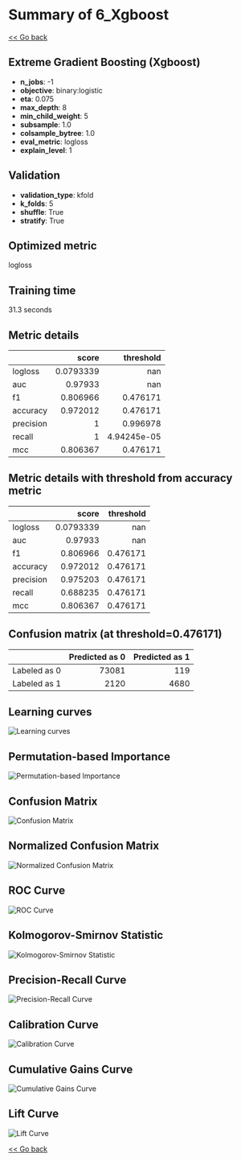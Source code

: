 # Summary of 6_Xgboost

[<< Go back](../README.md)


## Extreme Gradient Boosting (Xgboost)
- **n_jobs**: -1
- **objective**: binary:logistic
- **eta**: 0.075
- **max_depth**: 8
- **min_child_weight**: 5
- **subsample**: 1.0
- **colsample_bytree**: 1.0
- **eval_metric**: logloss
- **explain_level**: 1

## Validation
 - **validation_type**: kfold
 - **k_folds**: 5
 - **shuffle**: True
 - **stratify**: True

## Optimized metric
logloss

## Training time

31.3 seconds

## Metric details
|           |     score |     threshold |
|:----------|----------:|--------------:|
| logloss   | 0.0793339 | nan           |
| auc       | 0.97933   | nan           |
| f1        | 0.806966  |   0.476171    |
| accuracy  | 0.972012  |   0.476171    |
| precision | 1         |   0.996978    |
| recall    | 1         |   4.94245e-05 |
| mcc       | 0.806367  |   0.476171    |


## Metric details with threshold from accuracy metric
|           |     score |   threshold |
|:----------|----------:|------------:|
| logloss   | 0.0793339 |  nan        |
| auc       | 0.97933   |  nan        |
| f1        | 0.806966  |    0.476171 |
| accuracy  | 0.972012  |    0.476171 |
| precision | 0.975203  |    0.476171 |
| recall    | 0.688235  |    0.476171 |
| mcc       | 0.806367  |    0.476171 |


## Confusion matrix (at threshold=0.476171)
|              |   Predicted as 0 |   Predicted as 1 |
|:-------------|-----------------:|-----------------:|
| Labeled as 0 |            73081 |              119 |
| Labeled as 1 |             2120 |             4680 |

## Learning curves
![Learning curves](learning_curves.png)

## Permutation-based Importance
![Permutation-based Importance](permutation_importance.png)
## Confusion Matrix

![Confusion Matrix](confusion_matrix.png)


## Normalized Confusion Matrix

![Normalized Confusion Matrix](confusion_matrix_normalized.png)


## ROC Curve

![ROC Curve](roc_curve.png)


## Kolmogorov-Smirnov Statistic

![Kolmogorov-Smirnov Statistic](ks_statistic.png)


## Precision-Recall Curve

![Precision-Recall Curve](precision_recall_curve.png)


## Calibration Curve

![Calibration Curve](calibration_curve_curve.png)


## Cumulative Gains Curve

![Cumulative Gains Curve](cumulative_gains_curve.png)


## Lift Curve

![Lift Curve](lift_curve.png)



[<< Go back](../README.md)
